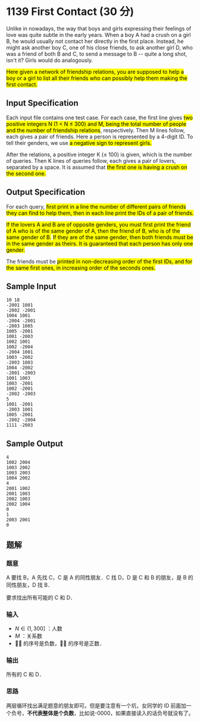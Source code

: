 # 1139 First Contact (30 分)

Unlike in nowadays, the way that boys and girls expressing their feelings of love was quite subtle in the early years. When a boy A had a crush on a girl B, he would usually not contact her directly in the first place. Instead, he might ask another boy C, one of his close friends, to ask another girl D, who was a friend of both B and C, to send a message to B -- quite a long shot, isn't it? Girls would do analogously.

<mark>Here given a network of friendship relations, you are supposed to help a boy or a girl to list all their friends who can possibly help them making the first contact.</mark>

## Input Specification

Each input file contains one test case. For each case, the first line gives <mark>two positive integers N (1 $<$ N $\le$ 300) and M, being the total number of people and the number of friendship relations</mark>, respectively. Then M lines follow, each gives a pair of friends. Here a person is represented by a 4-digit ID. To tell their genders, we use <mark>a negative sign to represent girls.</mark>

After the relations, a positive integer K ($\le$ 100) is given, which is the number of queries. Then K lines of queries follow, each gives a pair of lovers, separated by a space. It is assumed that <mark>the first one is having a crush on the second one.</mark>

## Output Specification

For each query, <mark>first print in a line the number of different pairs of friends they can find to help them, then in each line print the IDs of a pair of friends.</mark>

<mark>If the lovers A and B are of opposite genders, you must first print the friend of A who is of the same gender of A, then the friend of B, who is of the same gender of B.</mark> <mark>If they are of the same gender, then both friends must be in the same gender as theirs. It is guaranteed that each person has only one gender.</mark>

The friends must be <mark>printed in non-decreasing order of the first IDs, and for the same first ones, in increasing order of the seconds ones.</mark>

## Sample Input

    10 18
    -2001 1001
    -2002 -2001
    1004 1001
    -2004 -2001
    -2003 1005
    1005 -2001
    1001 -2003
    1002 1001
    1002 -2004
    -2004 1001
    1003 -2002
    -2003 1003
    1004 -2002
    -2001 -2003
    1001 1003
    1003 -2001
    1002 -2001
    -2002 -2003
    5
    1001 -2001
    -2003 1001
    1005 -2001
    -2002 -2004
    1111 -2003

## Sample Output

    4
    1002 2004
    1003 2002
    1003 2003
    1004 2002
    4
    2001 1002
    2001 1003
    2002 1003
    2002 1004
    0
    1
    2003 2001
    0

## 题解

### 题意

A 要找 B，A 先找 C，C 是 A 的同性朋友．C 找 D，D 是 C 和 B 的朋友，是 B 的同性朋友，D 找 B．

要求找出所有可能的 C 和 D．

### 输入

- $N\in (1, 300]$ ：人数
- $M$ ：关系数
- 👧🏻 的序号是负数，👦🏻 的序号是正数．

### 输出

所有的 C 和 D．

### 思路

两层循环找出满足题意的朋友即可。但是要注意有一个坑，女同学的 ID 前面加一个负号，**不代表整体是个负数**，比如说-0000，如果直接读入的话负号就没有了。
